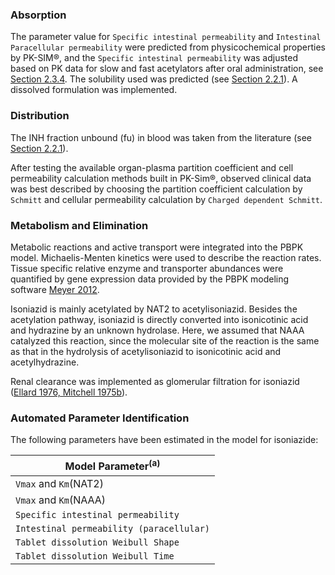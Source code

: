 ### Absorption <a id="model-parameters-and-assumptions-absorption"></a>

The parameter value for  `Specific intestinal permeability` and `Intestinal Paracellular permeability` were predicted from physicochemical properties by PK-SIM®, and the `Specific intestinal permeability` was adjusted based on PK data for slow and fast acetylators after oral administration, see [Section 2.3.4](#model-parameters-and-assumptions-identification). The  solubility used was predicted (see [Section 2.2.1](#invitro-and-physico-chemical-data)). A dissolved formulation was implemented. 

### Distribution <a id="model-parameters-and-assumptions-distribution"></a>

The INH fraction unbound (fu) in blood was taken from the literature (see [Section 2.2.1](#invitro-and-physico-chemical-data)).

After testing the available organ-plasma partition coefficient and cell permeability calculation methods built in PK-Sim®, observed clinical data was best described by choosing the partition coefficient calculation by `Schmitt` and cellular permeability calculation by `Charged dependent Schmitt`.

### Metabolism and Elimination <a id="model-parameters-and-assumptions-metabolism"></a>

Metabolic reactions and active transport were integrated into the PBPK model. Michaelis-Menten kinetics were used to describe the reaction rates. Tissue specific relative enzyme and transporter abundances were quantified by gene expression data provided by the PBPK modeling software [Meyer 2012](#5-references). 

Isoniazid is mainly acetylated by NAT2 to acetylisoniazid. Besides the acetylation pathway, isoniazid is directly converted into isonicotinic acid and hydrazine by an unknown hydrolase. Here, we assumed that NAAA catalyzed this reaction, since the molecular site of the reaction is the same as that in the hydrolysis of acetylisoniazid to isonicotinic acid and acetylhydrazine.

Renal clearance was implemented as glomerular filtration for isoniazid ([Ellard 1976, Mitchell 1975b](#5-references)).

### Automated Parameter Identification <a id="model-parameters-and-assumptions-identification"></a>

The following parameters have been estimated in the model for isoniazide:

| Model Parameter<sup>(a)</sup> | 
|--------------|
| `Vmax` and `Km`(NAT2) | 
| `Vmax` and `Km`(NAAA)     |
|`Specific intestinal permeability`| 
| `Intestinal permeability (paracellular)`| 
| `Tablet dissolution Weibull Shape`|
| `Tablet dissolution Weibull Time`|
 
